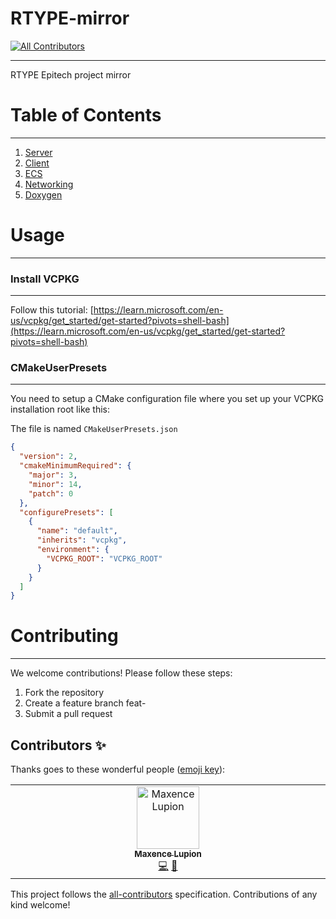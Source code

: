 # RTYPE-mirror
<!-- ALL-CONTRIBUTORS-BADGE:START - Do not remove or modify this section -->
[![All Contributors](https://img.shields.io/badge/all_contributors-1-orange.svg?style=flat-square)](#contributors-)
<!-- ALL-CONTRIBUTORS-BADGE:END -->
___
RTYPE Epitech project mirror

# Table of Contents
___
1. [Server](./server/Server.md)
2. [Client](./client/GraphicalLibraryChoice.md)
3. [ECS](./shared/Ecs.md)
4. [Networking](./shared/Network_library.md)
5. [Doxygen](./html/index.html)
# Usage
___
### Install VCPKG
___

Follow this tutorial: [https://learn.microsoft.com/en-us/vcpkg/get_started/get-started?pivots=shell-bash](https://learn.microsoft.com/en-us/vcpkg/get_started/get-started?pivots=shell-bash)

### CMakeUserPresets
___
You need to setup a CMake configuration file where you set up your VCPKG installation root like this:

The file is named `CMakeUserPresets.json`
```json
{
  "version": 2,
  "cmakeMinimumRequired": {
    "major": 3,
    "minor": 14,
    "patch": 0
  },
  "configurePresets": [
    {
      "name": "default",
      "inherits": "vcpkg",
      "environment": {
        "VCPKG_ROOT": "VCPKG_ROOT"
      }
    }
  ]
}
```

# Contributing
___
We welcome contributions! Please follow these steps:
1. Fork the repository
2. Create a feature branch feat-<feature-name>
3. Submit a pull request
## Contributors ✨

Thanks goes to these wonderful people ([emoji key](https://allcontributors.org/docs/en/emoji-key)):

<!-- ALL-CONTRIBUTORS-LIST:START - Do not remove or modify this section -->
<!-- prettier-ignore-start -->
<!-- markdownlint-disable -->
<table>
  <tbody>
    <tr>
      <td align="center" valign="top" width="14.28%"><a href="https://github.com/maxencelupion"><img src="https://avatars.githubusercontent.com/u/114016583?v=4?s=100" width="100px;" alt="Maxence Lupion"/><br /><sub><b>Maxence Lupion</b></sub></a><br /><a href="https://github.com/AREA-EPITECH/RTYPE-mirror/commits?author=maxencelupion" title="Code">💻</a> <a href="#projectManagement-maxencelupion" title="Project Management">📆</a></td>
    </tr>
  </tbody>
</table>

<!-- markdownlint-restore -->
<!-- prettier-ignore-end -->

<!-- ALL-CONTRIBUTORS-LIST:END -->

This project follows the [all-contributors](https://github.com/all-contributors/all-contributors) specification. Contributions of any kind welcome!